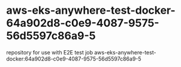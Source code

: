 # aws-eks-anywhere-test-docker-64a902d8-c0e9-4087-9575-56d5597c86a9-5
repository for use with E2E test job aws-eks-anywhere-test-docker:64a902d8-c0e9-4087-9575-56d5597c86a9-5
